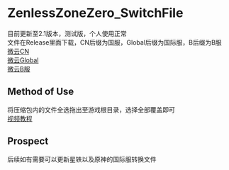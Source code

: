 # ZenlessZoneZero_SwitchFile
目前更新至2.1版本，测试版，个人使用正常<br>
文件在Release里面下载，CN后缀为国服，Global后缀为国际服，B后缀为B服<br>
[微云CN](https://share.weiyun.com/l0Jbm6KU)<br>
[微云Global](https://share.weiyun.com/xAtDXA59)<br>
[微云B服](https://share.weiyun.com/1unlj0hA)<br>

Method of Use
----------------
将压缩包内的文件全选拖出至游戏根目录，选择全部覆盖即可<br>
[视频教程](https://www.bilibili.com/video/BV1RY8EzqEYz)<br>

Prospect
----------
后续如有需要可以更新星铁以及原神的国际服转换文件<br>
